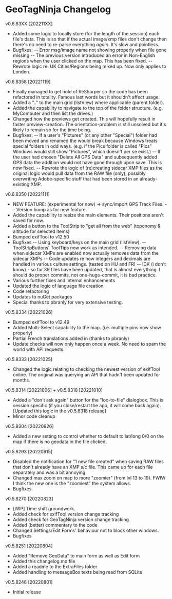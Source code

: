 ﻿# GeoTagNinja Changelog
v0.6.83XX [202211XX]
- Added some logic to locally store (for the length of the session) each file's data. This is so that if the actual image/xmp files don't change then there's no need to re-parse everything _again_. It's slow and pointless.
- Bugfixes:
-- Error msg/image name not showing properly when file gone missing
-- The previous version introduced an error in Non-English regions when the user clicked on the map. This has been fixed.
-- Rewrote logic re: UK Cities/Regions being mixed up. Now only applies to London.

v0.6.8358 [20221119]
- Finally managed to get hold of ReSharper so the code has been refactored in totality. Famous last words but it shouldn't affect usage.
- Added a ".." to the main grid (listView) where applicable (parent folder).
- Added the capability to navigate to the top of the folder structure. (e.g. MyComputer and then list the drives.)
- Changed how the previews get created. This will hopefully result in faster preview-creation. The orientation-problem is still unsolved but it's likely to remain so for the time being.
- Bugfixes:
-- If a user's "Pictures" (or any other "Special") folder had been moved and renamed the would break because Windows treats special folders in odd ways. (e.g. if the Pics folder is called "Pics" Windows would still show "Pictures", which doesn't per se exist.)
-- If the user had chosen "Delete All GPS Data" and subsequently added GPS data the addition would not have gone through upon save. This is now fixed.
-- Rewrote the logic of (re)creating sidecar XMP files as the original logic would pull data from the RAW file (only), possibly overwriting Adobe-specific stuff that had been stored in an already-existing XMP.

v0.6.8350 [20221111]
- NEW FEATURE: (experimental for now) -> sync/import GPS Track Files.
-- Version bump as for new feature.
- Added the capability to resize the main elements. Their positions aren't saved for now.
- Added a button to the ToolStrip to "get all from the web" (toponomy & altitude for selected items)
- Bumped exifTool to v12.50
- Bugfixes 
-- Using keyboard/keys on the main grid (listView).
-- ToolStripButtons' ToolTips now work as intended.
-- Removing data when sidecar XMPs are enabled now actually removes data from the sidecar XMPs
-- Code updates re how integers and decimals are handled in various culture settings. (tested on HU and FR)
-- IDK (i don't know) - so far 39 files have been updated, that is almost everything. I should do proper commits, not one-huge-commit, it is bad practice.
- Various further fixes and internal enhancements
- Updated the logic of language file creation
- Code refactoring
- Updates to nuGet packages
- Special thanks to pbranly for very extensive testing.

v0.5.8334 [20221026]
- Bumped exifTool to v12.49
- Added Multi-Select capability to the map. (i.e. multiple pins now show properly)
- Partial French translations added in (thanks to pbranly)
- Update checks will now only happen once a week. No need to spam the world with API requests.

v0.5.8333 [20221025]
- Changed the logic relating to checking the newest version of exifTool online. The original was querying an API that hadn't been updated for months.

v0.5.8314 [20221006] + v0.5.8318 [20221010]
- Added a "don't ask again" button for the "loc-to-file" dialogbox. This is session specific (if you close/restart the app, it will come back again). [Updated this logic in the v0.5.8318 release]
- Minor code cleanup

v0.5.8304 [20220926]
- Added a new setting to control whether to default to lat/long 0/0 on the map if there is no geodata in the file clicked.

v0.5.8293 [20220915]
- Disabled the notification for "1 new file created" when saving RAW files that don't already have an XMP s/c file. This came up for each file separately and was a bit annoying.
- Changed max zoom on map to more "zoomier" (from lvl 13 to 19). FWIW I think the new one is the "zoomiest" the system allows.
- Bugfixes

v0.5.8270 [20220823]
- [WIP] Time shift groundwork.
- Added check for exifTool version change tracking
- Added check for GeoTagNinja version change tracking
- Added (better) commentary to the code
- Changed Settings/Edit Forms' behaviour not to block other windows.
- Bugfixes

v0.5.8251 [20220804]
- Added "Remove GeoData" to main form as well as Edit form
- Added this changelog.md file
- Added a readme to the ExtraFiles folder
- Added handling to messageBox texts being read from SQLite
 
v0.5.8248 [20220801]
- Initial release